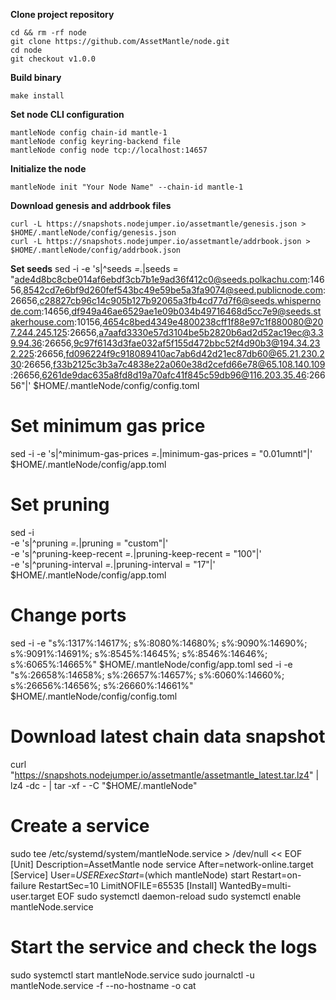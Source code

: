 **Clone project repository**
```
cd && rm -rf node
git clone https://github.com/AssetMantle/node.git
cd node
git checkout v1.0.0
```

**Build binary**
```
make install
```

**Set node CLI configuration**
```
mantleNode config chain-id mantle-1
mantleNode config keyring-backend file
mantleNode config node tcp://localhost:14657
```

**Initialize the node**
```
mantleNode init "Your Node Name" --chain-id mantle-1
```
**Download genesis and addrbook files**
```
curl -L https://snapshots.nodejumper.io/assetmantle/genesis.json > $HOME/.mantleNode/config/genesis.json
curl -L https://snapshots.nodejumper.io/assetmantle/addrbook.json > $HOME/.mantleNode/config/addrbook.json
```

**Set seeds**
sed -i -e 's|^seeds *=.*|seeds = "ade4d8bc8cbe014af6ebdf3cb7b1e9ad36f412c0@seeds.polkachu.com:14656,8542cd7e6bf9d260fef543bc49e59be5a3fa9074@seed.publicnode.com:26656,c28827cb96c14c905b127b92065a3fb4cd77d7f6@seeds.whispernode.com:14656,df949a46ae6529ae1e09b034b49716468d5cc7e9@seeds.stakerhouse.com:10156,4654c8bed4349e4800238cff1f88e97c1f880080@207.244.245.125:26656,a7aafd3330e57d3104be5b2820b6ad2d52ac19ec@3.39.94.36:26656,9c97f6143d3fae032af5f155d472bbc52f4d90b3@194.34.232.225:26656,fd096224f9c918089410ac7ab6d42d21ec87db60@65.21.230.230:26656,f33b2125c3b3a7c4838e22a060e38d2cefd66e78@65.108.140.109:26656,6261de9dac635a8fd8d19a70afc41f845c59db96@116.203.35.46:26656"|' $HOME/.mantleNode/config/config.toml

# Set minimum gas price
sed -i -e 's|^minimum-gas-prices *=.*|minimum-gas-prices = "0.01umntl"|' $HOME/.mantleNode/config/app.toml

# Set pruning
sed -i \
  -e 's|^pruning *=.*|pruning = "custom"|' \
  -e 's|^pruning-keep-recent *=.*|pruning-keep-recent = "100"|' \
  -e 's|^pruning-interval *=.*|pruning-interval = "17"|' \
  $HOME/.mantleNode/config/app.toml

# Change ports
sed -i -e "s%:1317%:14617%; s%:8080%:14680%; s%:9090%:14690%; s%:9091%:14691%; s%:8545%:14645%; s%:8546%:14646%; s%:6065%:14665%" $HOME/.mantleNode/config/app.toml
sed -i -e "s%:26658%:14658%; s%:26657%:14657%; s%:6060%:14660%; s%:26656%:14656%; s%:26660%:14661%" $HOME/.mantleNode/config/config.toml

# Download latest chain data snapshot
curl "https://snapshots.nodejumper.io/assetmantle/assetmantle_latest.tar.lz4" | lz4 -dc - | tar -xf - -C "$HOME/.mantleNode"

# Create a service
sudo tee /etc/systemd/system/mantleNode.service > /dev/null << EOF
[Unit]
Description=AssetMantle node service
After=network-online.target
[Service]
User=$USER
ExecStart=$(which mantleNode) start
Restart=on-failure
RestartSec=10
LimitNOFILE=65535
[Install]
WantedBy=multi-user.target
EOF
sudo systemctl daemon-reload
sudo systemctl enable mantleNode.service

# Start the service and check the logs
sudo systemctl start mantleNode.service
sudo journalctl -u mantleNode.service -f --no-hostname -o cat
